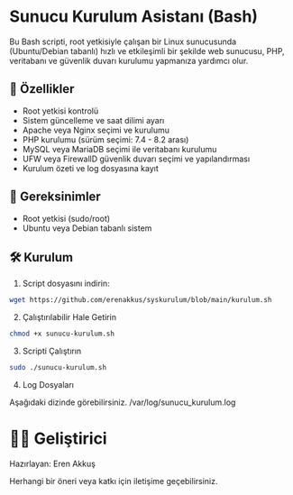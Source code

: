 # Sunucu Kurulum Asistanı (Bash)

Bu Bash scripti, root yetkisiyle çalışan bir Linux sunucusunda (Ubuntu/Debian tabanlı) hızlı ve etkileşimli bir şekilde web sunucusu, PHP, veritabanı ve güvenlik duvarı kurulumu yapmanıza yardımcı olur.

## 🚀 Özellikler

- Root yetkisi kontrolü
- Sistem güncelleme ve saat dilimi ayarı
- Apache veya Nginx seçimi ve kurulumu
- PHP kurulumu (sürüm seçimi: 7.4 - 8.2 arası)
- MySQL veya MariaDB seçimi ile veritabanı kurulumu
- UFW veya FirewallD güvenlik duvarı seçimi ve yapılandırması
- Kurulum özeti ve log dosyasına kayıt

## 🧰 Gereksinimler

- Root yetkisi (sudo/root)
- Ubuntu veya Debian tabanlı sistem

## 🛠️ Kurulum

1. Script dosyasını indirin:

```bash
wget https://github.com/erenakkus/syskurulum/blob/main/kurulum.sh
```
2. Çalıştırılabilir  Hale Getirin

```bash
chmod +x sunucu-kurulum.sh
```
3. Scripti Çalıştırın

```bash
sudo ./sunucu-kurulum.sh
```

4. Log Dosyaları

Aşağıdaki dizinde görebilirsiniz.
/var/log/sunucu_kurulum.log


# 👨‍💻 Geliştirici
Hazırlayan: Eren Akkuş

Herhangi bir öneri veya katkı için iletişime geçebilirsiniz.
